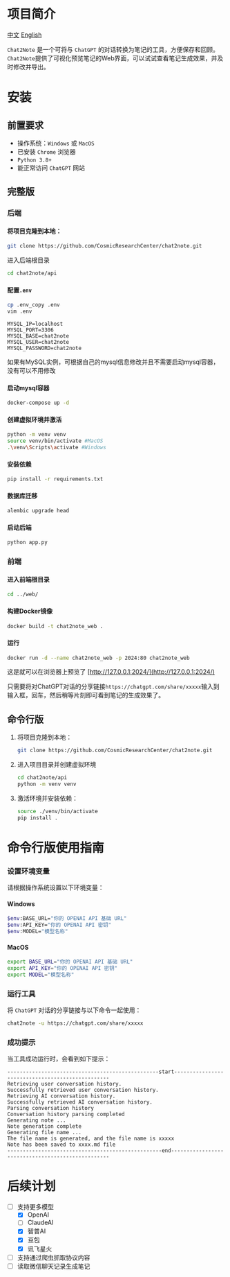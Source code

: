 # 项目简介

[中文](./README.md) [English](./README_EN.md)

`Chat2Note` 是一个可将与 `ChatGPT` 的对话转换为笔记的工具，方便保存和回顾。`Chat2Note`提供了可视化预览笔记的Web界面，可以试试查看笔记生成效果，并及时修改并导出。

# 安装

## 前置要求
- 操作系统：`Windows` 或 `MacOS`
- 已安装 `Chrome` 浏览器
- `Python 3.8+`
- 能正常访问 `ChatGPT` 网站
##  完整版
### 后端
#### 将项目克隆到本地：
 ```bash
 git clone https://github.com/CosmicResearchCenter/chat2note.git
 ```
进入后端根目录
```bash
cd chat2note/api
```
#### 配置`.env` 
```bash
cp .env_copy .env
vim .env
```

```.env
MYSQL_IP=localhost
MYSQL_PORT=3306
MYSQL_BASE=chat2note
MYSQL_USER=chat2note
MYSQL_PASSWORD=chat2note
```
如果有MySQL实例，可根据自己的mysql信息修改并且不需要启动mysql容器，没有可以不用修改

#### 启动mysql容器
```bash
docker-compose up -d
```

#### 创建虚拟环境并激活
```bash
python -m venv venv
source venv/bin/activate #MacOS
.\venv\Scripts\activate #Windows
```

#### 安装依赖
```bash
pip install -r requirements.txt
```
#### 数据库迁移
```bash
alembic upgrade head
```

#### 启动后端
```bash
python app.py
```

### 前端
#### 进入前端根目录
```bash
cd ../web/
```

#### 构建Docker镜像
```bash
docker build -t chat2note_web .
```
#### 运行
```bash
docker run -d --name chat2note_web -p 2024:80 chat2note_web
```

这是就可以在浏览器上预览了
[http://127.0.0.1:2024/](http://127.0.0.1:2024/)

只需要将对ChatGPT对话的分享链接`https://chatgpt.com/share/xxxxx`输入到输入框，回车，然后稍等片刻即可看到笔记的生成效果了。


## 命令行版
1. 将项目克隆到本地：
   ```bash
   git clone https://github.com/CosmicResearchCenter/chat2note.git
   ```
2. 进入项目目录并创建虚拟环境
	```bash
	cd chat2note/api
	python -m venv venv
	```
3. 激活环境并安装依赖：
   ```bash
   source ./venv/bin/activate
   pip install .
   ```

# 命令行版使用指南
###  设置环境变量

请根据操作系统设置以下环境变量：

####  Windows

```bash
$env:BASE_URL="你的 OPENAI API 基础 URL"
$env:API_KEY="你的 OPENAI API 密钥"
$env:MODEL="模型名称"
```

#### MacOS

```bash
export BASE_URL="你的 OPENAI API 基础 URL"
export API_KEY="你的 OPENAI API 密钥"
export MODEL="模型名称"
```

###  运行工具

将 `ChatGPT` 对话的分享链接与以下命令一起使用：

```bash
chat2note -u https://chatgpt.com/share/xxxxx
```

###  成功提示

当工具成功运行时，会看到如下提示：

```
-------------------------------------------------start-------------------------------------------------
Retrieving user conversation history.
Successfully retrieved user conversation history.
Retrieving AI conversation history.
Successfully retrieved AI conversation history.
Parsing conversation history
Conversation history parsing completed
Generating note ...
Note generation complete
Generating file name ...
The file name is generated, and the file name is xxxxx
Note has been saved to xxxx.md file
--------------------------------------------------end--------------------------------------------------
```

# 后续计划

- [ ] 支持更多模型
  - [x] OpenAI
  - [ ] ClaudeAI
  - [x] 智普AI
  - [x] 豆包
  - [x] 讯飞星火
- [ ] 支持通过爬虫抓取协议内容
- [ ] 读取微信聊天记录生成笔记